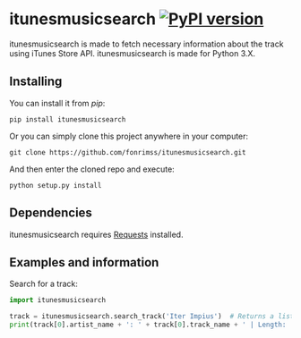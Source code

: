 # itunesmusicsearch [![PyPI version](https://badge.fury.io/py/itunespy.svg)](http://badge.fury.io/py/itunesmusicsearch)

itunesmusicsearch is made to fetch necessary information about the track using iTunes Store API. itunesmusicsearch is made for Python 3.X.

## Installing
You can install it from *pip*:

    pip install itunesmusicsearch

Or you can simply clone this project anywhere in your computer:

    git clone https://github.com/fonrimss/itunesmusicsearch.git

And then enter the cloned repo and execute:

    python setup.py install
## Dependencies

itunesmusicsearch requires [Requests](https://github.com/kennethreitz/requests) installed.

## Examples and information

Search for a track:

```python
import itunesmusicsearch

track = itunesmusicsearch.search_track('Iter Impius')  # Returns a list
print(track[0].artist_name + ': ' + track[0].track_name + ' | Length: ' + str(track[0].get_track_time_minutes())) # Get info from the first result
```

